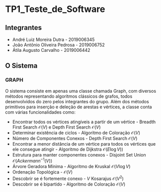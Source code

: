 # TP1_Teste_de_Software

## Integrantes

* André Luiz Moreira Dutra - 2019006345
* João Antônio Oliveira Pedrosa - 2019006752
* Átila Augusto Carvalho -  2019006442


## O Sistema

### GRAPH

O sistema consiste em apenas uma classe chamada Graph, com diversos métodos representando algoritmos clássicos de grafos, todos desenvolvidos do zero pelos integrantes do grupo. Além dos métodos primitivos para inserção e deleção de arestas e vértices, a classe conta com várias funcionalidades como:

- Encontrar todos os vértices atingíveis a partir de um vértice - Breadth First Search $\mathcal{O}(V)$ e Depth First Search $\mathcal{O}(V)$
- Determinar existência de ciclos - Algoritmo de Coloração $\mathcal{O}(V)$
- Número de Componentes Conexos - Depth First Search $\mathcal{O}(V)$
- Encontrar a menor distância de um vértice para todos os vértices que ele consegue atingir - Algoritmo de Dijkstra $\mathcal{O}(E \log V))$
- Estrutura para manter componentes conexos - Disjoint Set Union $\mathcal{O}(Ackermann^{-1}(V))$
- Árvore Geradora Mínima - Algoritmo de Kruskal $\mathcal{O}(V \log V)$
- Ordenação Topológica - $\mathcal{O}(V)$
- Descobrir se é fortemente conexo - $V$ Kosarajus $\mathcal{O}(V^2)$
- Descobrir se é bipartido - Algoritmo de Coloração $\mathcal{O}(V)$

